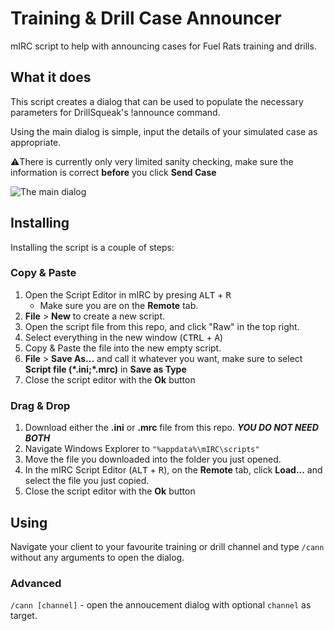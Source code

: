 # Training & Drill Case Announcer
mIRC script to help with announcing cases for Fuel Rats training and drills.

## What it does
This script creates a dialog that can be used to populate the necessary parameters for DrillSqueak's !announce command.

Using the main dialog is simple, input the details of your simulated case as appropriate.

⚠️There is currently only very limited sanity checking, make sure the information is correct **before** you click **Send Case**


![The main dialog](https://cdn.discordapp.com/attachments/694882572358123623/839984037128568892/unknown.png)

## Installing
Installing the script is a couple of steps:

### Copy & Paste
1. Open the Script Editor in mIRC by presing <kbd>ALT</kbd> + <kbd>R</kbd>
   * Make sure you are on the **Remote** tab.
3. **File** > **New** to create a new script.
4. Open the script file from this repo, and click "Raw" in the top right.
5. Select everything in the new window (<kbd>CTRL</kbd> + <kbd>A</kbd>)
6. Copy & Paste the file into the new empty script.
7. **File** > **Save As...** and call it whatever you want, make sure to select **Script file (\*.ini;\*.mrc)** in **Save as Type**
8. Close the script editor with the **Ok** button

### Drag & Drop
1. Download either the **.ini** or **.mrc** file from this repo. ***YOU DO NOT NEED BOTH***
2. Navigate Windows Explorer to `"%appdata%\mIRC\scripts"`
3. Move the file you downloaded into the folder you just opened.
4. In the mIRC Script Editor (<kbd>ALT</kbd> + <kbd>R</kbd>), on the **Remote** tab, click **Load...** and select the file you just copied.
5. Close the script editor with the **Ok** button


## Using
Navigate your client to your favourite training or drill channel and type `/cann` without any arguments to open the dialog.

### Advanced
`/cann [channel]` - open the annoucement dialog with optional `channel` as target.
